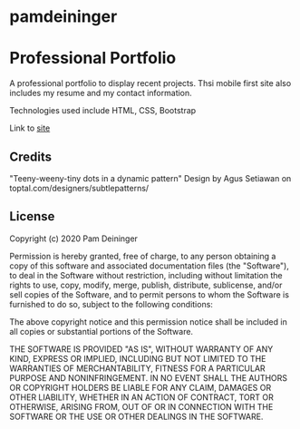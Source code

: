 # pamdeininger

# Professional Portfolio

A professional portfolio to display recent projects. Thsi mobile first site also includes my resume and my contact information.

Technologies used include HTML, CSS, Bootstrap

Link to [site](https://pdeininger.github.io/pamdeininger/)

## Credits

"Teeny-weeny-tiny dots in a dynamic pattern" Design by Agus Setiawan on toptal.com/designers/subtlepatterns/

## License
Copyright (c) 2020 Pam Deininger

Permission is hereby granted, free of charge, to any person obtaining a copy of this software and associated documentation files (the "Software"), to deal in the Software without restriction, including without limitation the rights to use, copy, modify, merge, publish, distribute, sublicense, and/or sell copies of the Software, and to permit persons to whom the Software is furnished to do so, subject to the following conditions:

The above copyright notice and this permission notice shall be included in all copies or substantial portions of the Software.

THE SOFTWARE IS PROVIDED "AS IS", WITHOUT WARRANTY OF ANY KIND, EXPRESS OR IMPLIED, INCLUDING BUT NOT LIMITED TO THE WARRANTIES OF MERCHANTABILITY, FITNESS FOR A PARTICULAR PURPOSE AND NONINFRINGEMENT. IN NO EVENT SHALL THE AUTHORS OR COPYRIGHT HOLDERS BE LIABLE FOR ANY CLAIM, DAMAGES OR OTHER LIABILITY, WHETHER IN AN ACTION OF CONTRACT, TORT OR OTHERWISE, ARISING FROM, OUT OF OR IN CONNECTION WITH THE SOFTWARE OR THE USE OR OTHER DEALINGS IN THE SOFTWARE.
